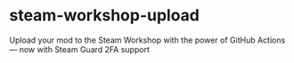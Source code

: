 # steam-workshop-upload
Upload your mod to the Steam Workshop with the power of GitHub Actions — now with Steam Guard 2FA support
